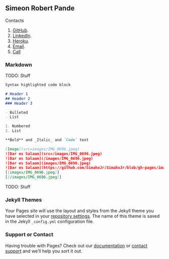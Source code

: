 ## Simeon Robert Pande

Contacts
1. [GitHub](https://github.com/SimahoJr/).
2. [LinkedIn](https://www.linkedin.com/in/simahojr/).
3. [Heroku](https://www.herokuapp.simeonpande.com).
4. [Email](mailto:simeonpande@yahoo.com).
5. [Call](tel:+255715566533)


### Markdown

TODO: Stuff

```markdown
Syntax highlighted code block

# Header 1
## Header 2
### Header 3

- Bulleted
- List

1. Numbered
2. List

**Bold** and _Italic_ and `Code` text

[Image](src=images/IMG_0696.jpeg)
![Dar es Salaam](src=/images/IMG_0696.jpeg)
![Dar es Salaam](/images/IMG_0696.jpeg)
![Dar es Salaam](images/IMG_0696.jpeg)
![Dar es Salaam](https://github.com/SimahoJr/SimahoJr/blob/gh-pages/images/IMG_0696.jpeg)
[[images/IMG_0696.jpeg]]
[[/images/IMG_0696.jpeg]]

```

TODO: Stuff

### Jekyll Themes

Your Pages site will use the layout and styles from the Jekyll theme you have selected in your [repository settings](https://github.com/SimahoJr/SimahoJr/settings). The name of this theme is saved in the Jekyll `_config.yml` configuration file.

### Support or Contact

Having trouble with Pages? Check out our [documentation](https://docs.github.com/categories/github-pages-basics/) or [contact support](https://github.com/contact) and we’ll help you sort it out.
